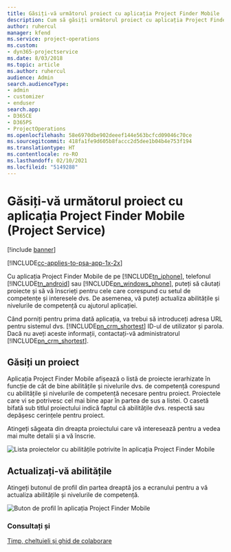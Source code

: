 ```yaml
---
title: Găsiți-vă următorul proiect cu aplicația Project Finder Mobile
description: Cum să găsiți următorul proiect cu aplicația Project Finder Mobile pentru Project Service
author: ruhercul
manager: kfend
ms.service: project-operations
ms.custom:
- dyn365-projectservice
ms.date: 8/03/2018
ms.topic: article
ms.author: ruhercul
audience: Admin
search.audienceType:
- admin
- customizer
- enduser
search.app:
- D365CE
- D365PS
- ProjectOperations
ms.openlocfilehash: 58e6970dbe902deeef144e563bcfcd09046c70ce
ms.sourcegitcommit: 418fa1fe9d605b8faccc2d5dee1b04b4e753f194
ms.translationtype: HT
ms.contentlocale: ro-RO
ms.lasthandoff: 02/10/2021
ms.locfileid: "5149288"
---
```

# <a name="find-your-next-project-with-the-project-finder-mobile-app-project-service"></a>Găsiți-vă următorul proiect cu aplicația Project Finder Mobile (Project Service)

[!include [banner](../includes/psa-now-project-operations.md)]

[!INCLUDE[cc-applies-to-psa-app-1x-2x](../includes/cc-applies-to-psa-app-1x-2x.md)]

Cu aplicația Project Finder Mobile de pe [!INCLUDE[tn_iphone](../includes/tn-iphone.md)], telefonul [!INCLUDE[tn_android](../includes/tn-android.md)] sau [!INCLUDE[pn_windows_phone](../includes/pn-windows-phone.md)], puteți să căutați proiecte și să vă înscrieți pentru cele care corespund cu setul de competențe și interesele dvs. De asemenea, vă puteți actualiza abilitățile și nivelurile de competență cu ajutorul aplicației.  
  
 Când porniți pentru prima dată aplicația, va trebui să introduceți adresa URL pentru sistemul dvs. [!INCLUDE[pn_crm_shortest](../includes/pn-crm-shortest.md)] ID-ul de utilizator și parola. Dacă nu aveți aceste informații, contactați-vă administratorul [!INCLUDE[pn_crm_shortest](../includes/pn-crm-shortest.md)].  
  
## <a name="find-a-project"></a>Găsiți un proiect  
 Aplicația Project Finder Mobile afișează o listă de proiecte ierarhizate în funcție de cât de bine abilitățile și nivelurile dvs. de competență corespund cu abilitățile și nivelurile de competență necesare pentru proiect. Proiectele care vi se potrivesc cel mai bine apar în partea de sus a listei. O casetă bifată sub titlul proiectului indică faptul că abilitățile dvs. respectă sau depășesc cerințele pentru proiect.  
  
 Atingeți săgeata din dreapta proiectului care vă interesează pentru a vedea mai multe detalii și a vă înscrie.  
  
 ![Lista proiectelor cu abilitățile potrivite în aplicația Project Finder Mobile](../psa/media/project-service-project-finder-list.png "Lista proiectelor cu abilitățile potrivite în aplicația Project Finder Mobile")  
  
## <a name="update-your-skills"></a>Actualizați-vă abilitățile  
 Atingeți butonul de profil din partea dreaptă jos a ecranului pentru a vă actualiza abilitățile și nivelurile de competență.  
  
 ![Buton de profil în aplicația Project Finder Mobile](../psa/media/project-service-project-finder-profile.png "Buton de profil în aplicația Project Finder Mobile")  
  
### <a name="see-also"></a>Consultați și  
 [Timp, cheltuieli și ghid de colaborare](../psa/time-expense-collaboration-guide.md)

